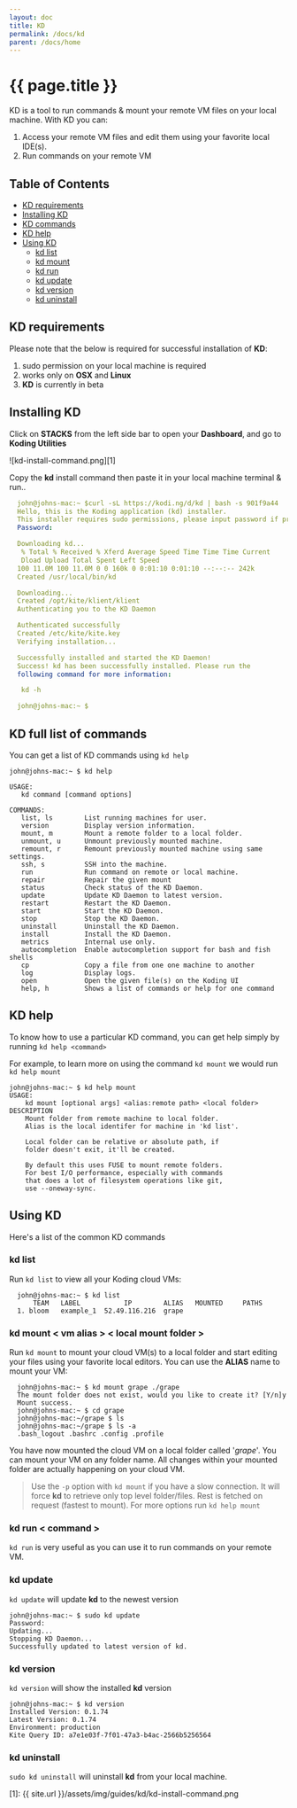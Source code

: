 ```yaml
---
layout: doc
title: KD
permalink: /docs/kd
parent: /docs/home
---
```


# {{ page.title }}

KD is a tool to run commands & mount your remote VM files on your local machine. With KD you can:

1. Access your remote VM files and edit them using your favorite local IDE(s).
2. Run commands on your remote VM

## Table of Contents

  - [KD requirements](#requirements)
  - [Installing KD](#installation)
  - [KD commands](#kdcommands)
  - [KD help](#kdhelp)
  - [Using KD](#using-kd)
    - [kd list](#kd-list)
    - [kd mount](#kd-mount)
    - [kd run](#kd-run)
    - [kd update](#kd-update)
    - [kd version](#kd-version)
    - [kd uninstall](#kd-uninstall)

<a id="requirements"></a>

## KD requirements

Please note that the below is required for successful installation of **KD**:

1. sudo permission on your local machine is required
2. works only on **OSX** and **Linux**
3. **KD** is currently in beta

<a id="installation"></a>

## Installing KD

  Click on **STACKS** from the left side bar to open your **Dashboard**, and go to **Koding Utilities**

![kd-install-command.png][1]

  Copy the **kd** install command then paste it in your local machine terminal &amp; run..

```yaml
  john@johns-mac:~ $curl -sL https://kodi.ng/d/kd | bash -s 901f9a44
  Hello, this is the Koding application (kd) installer.
  This installer requires sudo permissions, please input password if prompted...
  Password:

  Downloading kd...
   % Total % Received % Xferd Average Speed Time Time Time Current
   Dload Upload Total Spent Left Speed
  100 11.0M 100 11.0M 0 0 160k 0 0:01:10 0:01:10 --:--:-- 242k
  Created /usr/local/bin/kd

  Downloading...
  Created /opt/kite/klient/klient
  Authenticating you to the KD Daemon

  Authenticated successfully
  Created /etc/kite/kite.key
  Verifying installation...

  Successfully installed and started the KD Daemon!
  Success! kd has been successfully installed. Please run the
  following command for more information:

   kd -h

  john@johns-mac:~ $
```

<a id="kdcommands"></a>

## KD full list of commands

You can get a list of KD commands using `kd help`

```
john@johns-mac:~ $ kd help

USAGE:
   kd command [command options]

COMMANDS:
   list, ls        List running machines for user.
   version         Display version information.
   mount, m        Mount a remote folder to a local folder.
   unmount, u      Unmount previously mounted machine.
   remount, r      Remount previously mounted machine using same settings.
   ssh, s          SSH into the machine.
   run             Run command on remote or local machine.
   repair          Repair the given mount
   status          Check status of the KD Daemon.
   update          Update KD Daemon to latest version.
   restart         Restart the KD Daemon.
   start           Start the KD Daemon.
   stop            Stop the KD Daemon.
   uninstall       Uninstall the KD Daemon.
   install         Install the KD Daemon.
   metrics         Internal use only.
   autocompletion  Enable autocompletion support for bash and fish shells
   cp              Copy a file from one one machine to another
   log             Display logs.
   open            Open the given file(s) on the Koding UI
   help, h         Shows a list of commands or help for one command
```
<a id="kdhelp"></a>

## KD help

To know how to use a particular KD command, you can get help simply by running `kd help <command>`

For example, to learn more on using the command `kd mount` we would run `kd help mount`

```
john@johns-mac:~ $ kd help mount
USAGE:
    kd mount [optional args] <alias:remote path> <local folder>
DESCRIPTION
    Mount folder from remote machine to local folder.
    Alias is the local identifer for machine in 'kd list'.

    Local folder can be relative or absolute path, if
    folder doesn't exit, it'll be created.

    By default this uses FUSE to mount remote folders.
    For best I/O performance, especially with commands
    that does a lot of filesystem operations like git,
    use --oneway-sync.
```
<a id="using-kd"></a>

## Using KD

Here's a list of the common KD commands

<a id="kd-list"></a>

### kd list

Run `kd list` to view all your Koding cloud VMs:

```
  john@johns-mac:~ $ kd list
      TEAM   LABEL           IP        ALIAS   MOUNTED     PATHS
  1. bloom   example_1  52.49.116.216  grape
```

<a id="kd-mount"></a>

### kd mount < vm alias > < local mount folder >

Run `kd mount` to mount your cloud VM(s) to a local folder and start editing your files using your favorite local editors. You can use the **ALIAS** name to mount your VM:

```
  john@johns-mac:~ $ kd mount grape ./grape
  The mount folder does not exist, would you like to create it? [Y/n]y
  Mount success.
  john@johns-mac:~ $ cd grape
  john@johns-mac:~/grape $ ls
  john@johns-mac:~/grape $ ls -a
  .bash_logout .bashrc .config .profile
```

You have now mounted the cloud VM on a local folder called '_grape_'. You can mount your VM on any folder name. All changes within your mounted folder are actually happening on your cloud VM.

> Use the `-p` option with `kd mount` if you have a slow connection. It will force **kd** to retrieve only top level folder/files. Rest is fetched on request (fastest to mount). For more options run `kd help mount`

<a id="kd-run"></a>

### kd run < command >

`kd run` is very useful as you can use it to run commands on your remote VM.

<a id="kd-update"></a>

### kd update

`kd update` will update **kd** to the newest version

```
john@johns-mac:~ $ sudo kd update
Password:
Updating...
Stopping KD Daemon...
Successfully updated to latest version of kd.
```

<a id="kd-version"></a>

### kd version

`kd version` will show the installed **kd** version

```
john@johns-mac:~ $ kd version
Installed Version: 0.1.74
Latest Version: 0.1.74
Environment: production
Kite Query ID: a7e1e03f-7f01-47a3-b4ac-2566b5256564
```

<a id="kd-uninstall"></a>

### kd uninstall

`sudo kd uninstall` will uninstall **kd** from your local machine.


[1]: {{ site.url }}/assets/img/guides/kd/kd-install-command.png
